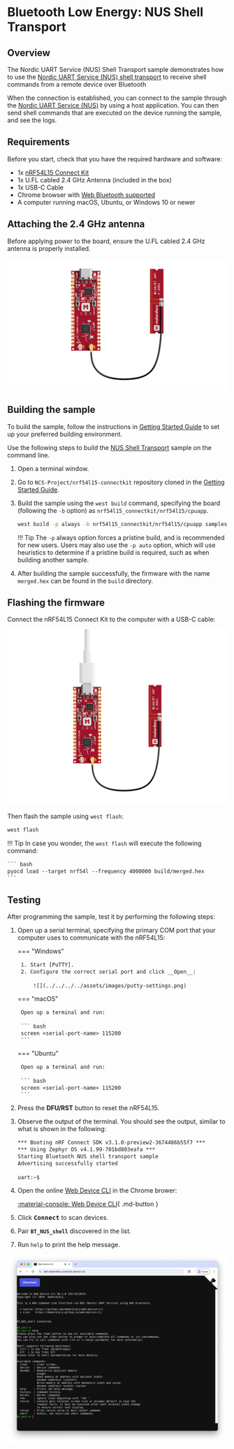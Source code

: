 # Bluetooth Low Energy: NUS Shell Transport

## Overview

The Nordic UART Service (NUS) Shell Transport sample demonstrates how to use the [Nordic UART Service (NUS) shell transport] to receive shell commands from a remote device over Bluetooth

When the connection is established, you can connect to the sample through the [Nordic UART Service (NUS)] by using a host application. You can then send shell commands that are executed on the device running the sample, and see the logs.

## Requirements

Before you start, check that you have the required hardware and software:

- 1x [nRF54L15 Connect Kit](https://makerdiary.com/products/nrf54l15-connectkit)
- 1x U.FL cabled 2.4 GHz Antenna (included in the box)
- 1x USB-C Cable
- Chrome browser with [Web Bluetooth supported]
- A computer running macOS, Ubuntu, or Windows 10 or newer

## Attaching the 2.4 GHz antenna

Before applying power to the board, ensure the U.FL cabled 2.4 GHz antenna is properly installed.

![](../../../../assets/images/attaching-bt-antenna.png)

## Building the sample

To build the sample, follow the instructions in [Getting Started Guide] to set up your preferred building environment.

Use the following steps to build the [NUS Shell Transport] sample on the command line.

1. Open a terminal window.

2. Go to `NCS-Project/nrf54l15-connectkit` repository cloned in the [Getting Started Guide].

3. Build the sample using the `west build` command, specifying the board (following the `-b` option) as `nrf54l15_connectkit/nrf54l15/cpuapp`.

	``` bash
	west build -p always -b nrf54l15_connectkit/nrf54l15/cpuapp samples/bluetooth/shell_bt_nus
	```

	!!! Tip
		The `-p` always option forces a pristine build, and is recommended for new users. Users may also use the `-p auto` option, which will use heuristics to determine if a pristine build is required, such as when building another sample.

4. After building the sample successfully, the firmware with the name `merged.hex` can be found in the `build` directory.

## Flashing the firmware

Connect the nRF54L15 Connect Kit to the computer with a USB-C cable:

![](../../../../assets/images/connecting-board-with-bt-ant.png)

Then flash the sample using `west flash`:

``` bash
west flash
```

!!! Tip
	In case you wonder, the `west flash` will execute the following command:

	``` bash
	pyocd load --target nrf54l --frequency 4000000 build/merged.hex
	```

## Testing

After programming the sample, test it by performing the following steps:

1. Open up a serial terminal, specifying the primary COM port that your computer uses to communicate with the nRF54L15:

	=== "Windows"

		1. Start [PuTTY].
		2. Configure the correct serial port and click __Open__:

			![](../../../../assets/images/putty-settings.png)

	=== "macOS"

		Open up a terminal and run:

		``` bash
		screen <serial-port-name> 115200
		```

	=== "Ubuntu"

		Open up a terminal and run:

		``` bash
		screen <serial-port-name> 115200
		```

2. Press the __DFU/RST__ button to reset the nRF54L15.

3. Observe the output of the terminal. You should see the output, similar to what is shown in the following:

	``` { .txt .no-copy linenums="1" title="Terminal" }
	*** Booting nRF Connect SDK v3.1.0-preview2-3674486b55f7 ***
	*** Using Zephyr OS v4.1.99-701bd803eafa ***
	Starting Bluetooth NUS shell transport sample
	Advertising successfully started

	uart:~$
	```

4. Open the online [Web Device CLI] in the Chrome brower:

	[:material-console: Web Device CLI](https://wiki.makerdiary.com/web-device-cli/){ .md-button }

5. Click <kbd>**Connect**</kbd> to scan devices.
6. Pair  __`BT_NUS_shell`__ discovered in the list.
7. Run `help` to print the help message.

![](../../../../assets/images/web-device-cli-nus.png)

[Nordic UART Service (NUS) shell transport]: https://docs.nordicsemi.com/bundle/ncs-latest/page/nrf/libraries/shell/shell_bt_nus.html#shell-bt-nus-readme
[Nordic UART Service (NUS)]: https://docs.nordicsemi.com/bundle/ncs-latest/page/nrf/libraries/bluetooth/services/nus.html#nus-service-readme
[Web Bluetooth supported]: https://github.com/WebBluetoothCG/web-bluetooth/blob/main/implementation-status.md
[Getting Started Guide]: ../../getting-started.md
[NUS Shell Transport]: https://github.com/makerdiary/nrf54l15-connectkit/tree/main/samples/bluetooth/shell_bt_nus
[PuTTY]: https://apps.microsoft.com/store/detail/putty/XPFNZKSKLBP7RJ
[Web Device CLI]: https://wiki.makerdiary.com/web-device-cli/
